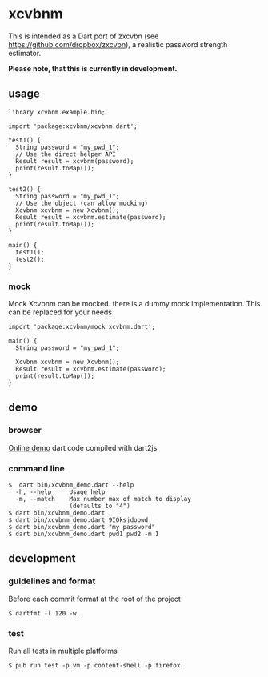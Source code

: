 # xcvbnm

This is intended as a Dart port of zxcvbn (see https://github.com/dropbox/zxcvbn), a realistic password strength 
estimator.

**Please note, that this is currently in development.**

## usage

    
    library xcvbnm.example.bin;
    
    import 'package:xcvbnm/xcvbnm.dart';
    
    test1() {
      String password = "my_pwd_1";
      // Use the direct helper API
      Result result = xcvbnm(password);
      print(result.toMap());
    }
    
    test2() {
      String password = "my_pwd_1";
      // Use the object (can allow mocking)
      Xcvbnm xcvbnm = new Xcvbnm();
      Result result = xcvbnm.estimate(password);
      print(result.toMap());
    }
    
    main() {
      test1();
      test2();
    }

    
### mock

Mock Xcvbnm can be mocked. there is a dummy mock implementation. This can be replaced for your needs

    import 'package:xcvbnm/mock_xcvbnm.dart';
    
    main() {
      String password = "my_pwd_1";
    
      Xcvbnm xcvbnm = new Xcvbnm();
      Result result = xcvbnm.estimate(password);
      print(result.toMap());
    }
    
## demo

### browser

[Online demo](http://gstest.tekartik.com/xcvbnm/demo/) dart code compiled with dart2js

### command line

    $  dart bin/xcvbnm_demo.dart --help
      -h, --help     Usage help
      -m, --match    Max number max of match to display
                     (defaults to "4")
    $ dart bin/xcvbnm_demo.dart
    $ dart bin/xcvbnm_demo.dart 9IOksjdopwd
    $ dart bin/xcvbnm_demo.dart "my password"
    $ dart bin/xcvbnm_demo.dart pwd1 pwd2 -m 1

## development

### guidelines and format

Before each commit format at the root of the project

    $ dartfmt -l 120 -w .
    
### test

Run all tests in multiple platforms

    $ pub run test -p vm -p content-shell -p firefox

    
